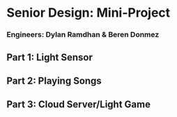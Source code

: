 # Senior Design: Mini-Project
### Engineers: Dylan Ramdhan & Beren Donmez




## Part 1: Light Sensor



## Part 2: Playing Songs



## Part 3: Cloud Server/Light Game
